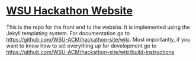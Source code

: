 [WSU Hackathon Website](http://hackathon.eecs.wsu.edu)
======================

This is the repo for the front end to the website. It is implemented using the
Jekyll templating system. For documentation go to
https://github.com/WSU-ACM/hackathon-site/wiki. Most importantly, if you want
to know how to set everything up for development go to
https://github.com/WSU-ACM/hackathon-site/wiki/build-instructions

